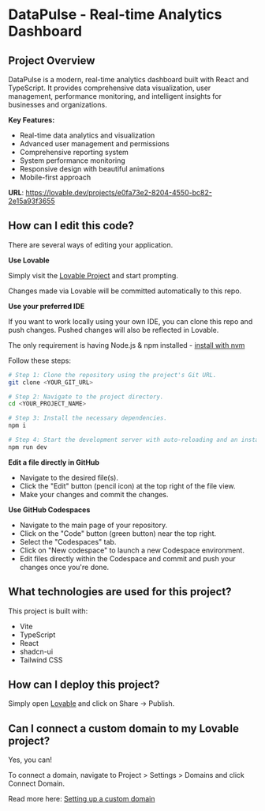 # DataPulse - Real-time Analytics Dashboard

## Project Overview

DataPulse is a modern, real-time analytics dashboard built with React and TypeScript. It provides comprehensive data visualization, user management, performance monitoring, and intelligent insights for businesses and organizations.

**Key Features:**
- Real-time data analytics and visualization
- Advanced user management and permissions
- Comprehensive reporting system
- System performance monitoring
- Responsive design with beautiful animations
- Mobile-first approach

**URL**: https://lovable.dev/projects/e0fa73e2-8204-4550-bc82-2e15a93f3655

## How can I edit this code?

There are several ways of editing your application.

**Use Lovable**

Simply visit the [Lovable Project](https://lovable.dev/projects/e0fa73e2-8204-4550-bc82-2e15a93f3655) and start prompting.

Changes made via Lovable will be committed automatically to this repo.

**Use your preferred IDE**

If you want to work locally using your own IDE, you can clone this repo and push changes. Pushed changes will also be reflected in Lovable.

The only requirement is having Node.js & npm installed - [install with nvm](https://github.com/nvm-sh/nvm#installing-and-updating)

Follow these steps:

```sh
# Step 1: Clone the repository using the project's Git URL.
git clone <YOUR_GIT_URL>

# Step 2: Navigate to the project directory.
cd <YOUR_PROJECT_NAME>

# Step 3: Install the necessary dependencies.
npm i

# Step 4: Start the development server with auto-reloading and an instant preview.
npm run dev
```

**Edit a file directly in GitHub**

- Navigate to the desired file(s).
- Click the "Edit" button (pencil icon) at the top right of the file view.
- Make your changes and commit the changes.

**Use GitHub Codespaces**

- Navigate to the main page of your repository.
- Click on the "Code" button (green button) near the top right.
- Select the "Codespaces" tab.
- Click on "New codespace" to launch a new Codespace environment.
- Edit files directly within the Codespace and commit and push your changes once you're done.

## What technologies are used for this project?

This project is built with:

- Vite
- TypeScript
- React
- shadcn-ui
- Tailwind CSS

## How can I deploy this project?

Simply open [Lovable](https://lovable.dev/projects/e0fa73e2-8204-4550-bc82-2e15a93f3655) and click on Share -> Publish.

## Can I connect a custom domain to my Lovable project?

Yes, you can!

To connect a domain, navigate to Project > Settings > Domains and click Connect Domain.

Read more here: [Setting up a custom domain](https://docs.lovable.dev/tips-tricks/custom-domain#step-by-step-guide)
